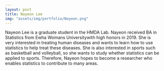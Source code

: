 ```yaml
---
layout: post
title: Nayeon Lee
img: "assets/img/portfolio/Nayeon.png"
---
```

Nayeon Lee is a graduate student in the HMDA Lab. Nayeon received BA in Statistics from Ewha Womans Universitywith high honors in 2019. She is very interested in treating human diseases and wants to learn how to use statistics to help treat these diseases. She is also interested in sports such as basketball and volleyball, so she wants to study whether statistics can be applied to sports. Therefore, Nayeon hopes to become a researcher who enables statistics to contribute to many areas.

